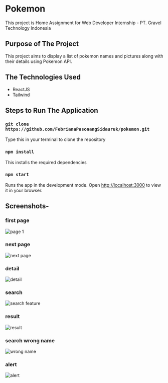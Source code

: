 # Pokemon

This project is Home Assignment for Web Developer Internship - PT. Gravel Technology Indonesia

## Purpose of The Project

This project aims to display a list of pokemon names and pictures along with their details using Pokemon API.

## The Technologies Used
  - ReactJS
  - Tailwind

## Steps to Run The Application

### `git clone https://github.com/FebrianaPasonangSidauruk/pokemon.git`
Type this in your terminal to clone the repository

### `npm install`
This installs the required dependencies

### `npm start`

Runs the app in the development mode.
Open [http://localhost:3000](http://localhost:3000) to view it in your browser.

## Screenshots-

### first page
![page 1](https://user-images.githubusercontent.com/90466085/217031879-c7b7ed52-d93d-4939-87bd-032e6a1c4b2d.png)

### next page
![next page](https://user-images.githubusercontent.com/90466085/217032101-29d96df4-fb4d-49db-be62-7bf49ee10a0f.png)

### detail
![detail](https://user-images.githubusercontent.com/90466085/217032233-2edebe52-f4cd-4694-b47b-55fde1114768.png)

### search
![search feature](https://user-images.githubusercontent.com/90466085/217032340-a741ad31-0abe-446a-bcab-5ea6cf377895.png)

### result
![result](https://user-images.githubusercontent.com/90466085/217032337-be968f93-5cea-4a3f-b971-f212cb6064a4.png)

### search wrong name
![wrong name](https://user-images.githubusercontent.com/90466085/217032344-273146f3-15fb-4bee-92f6-7c68f6a8a45a.png)

### alert
![alert](https://user-images.githubusercontent.com/90466085/217032322-db7a64fd-46dd-4301-97f8-6a3f8d5ffc71.png)

